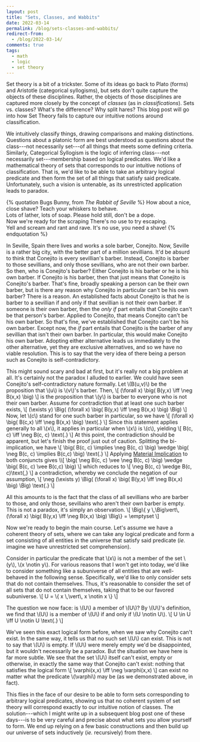 ```yaml
---
layout: post
title: "Sets, Classes, and Wabbits"
date: 2022-03-14
permalink: /blog/sets-classes-and-wabbits/
redirect-from:
  - /blog/2022-03-14/
comments: true
tags:
  - math
  - logic
  - set theory
---
```


Set theory is a bit of a trickster.
Some of its ideas go back to Plato (forms) and Aristotle (categorical syllogisms), but sets don't quite capture the objects of these disciplines.
Rather, the objects of those disciplines are captured more closely by the concept of _classes_ (as in _classifications_).
Sets vs. classes?
What's the difference?
Why split hares?
This blog post will go into how Set Theory fails to capture our intuitive notions around classification.

<!-- break -->

We intuitively classify things, drawing comparisons and making distinctions.
Questions about a platonic form are best understood as questions about the class---not necessarily set---of all things that meets some defining criteria.
Similarly, Categorical Syllogism is the logic of inferring class---not necessarily set---membership based on logical predicates.
We'd like a mathematical theory of sets that corresponds to our intuitive notions of classification.
That is, we'd like to be able to take an arbitrary logical predicate and then form the set of all things that satisfy said predicate.
Unfortunately, such a vision is untenable, as its unrestricted application leads to paradox.

{% quotation Bugs Bunny, from <cite>The Rabbit of Seville</cite> %}
How about a nice, close shave? Teach your whiskers to behave.<br />
Lots of lather, lots of soap. Please hold still, don't be a dope.<br />
Now we're ready for the scraping There's no use to try escaping.<br />
Yell and scream and rant and rave. It's no use, you need a shave!
{% endquotation %}

In Seville, Spain there lives and works a sole barber, Conejito.
Now, Seville is a rather big city, with the better part of a million sevillians.
It'd be absurd to think that Conejito is every sevillian's barber.
Instead, Conejito is barber to those sevillians, and only those sevillians, who are not their own barber.
So then, who is Conejito's barber?
Either Conejito is his barber or he is his own barber.
If Conejito is his barber, then that just means that Conejito is Conejito's barber.
That's fine, broadly speaking a person can be their own barber, but is there any reason why Conejito in particular can't be his own barber?
There is a reason.
An established facts about Conejito is that he is barber to a sevillian if and only if that sevillian is not their own barber.
If someone is their own barber, then the _only if_ part entails that Conejito can't be that person's barber.
Applied to Conejito, that means Conejito can't be his own barber.
So that's fine, we've established that Conejito can't be his own barber.
Except now, the _if_ part entails that Conejito is the barber of any sevillian that isn't their own barber.
In particular, this would make Conejito his own barber.
Adopting either alternative leads us immediately to the other alternative, yet they are exclusive alternatives, and so we have no viable resolution.
This is to say that the very idea of there being a person such as Conejito is self-contradictory.

This might sound scary and bad at first, but it's really not a big problem at all.
It's certainly not the paradox I alluded to earlier.
We could have seen Conejito's self-contradictory nature formally.
Let \\(B(u,v)\\) be the proposition that \\(u\\) is \\(v\\)'s barber.
Then,
\\[ (\forall x) \big( B(y,x) \iff \neg B(x,x) \big) \\]
is the proposition that \\(y\\) is barber to everyone who is not their own barber.
Assume for contradiction that at least one such barber exists,
\\[ (\exists y) \Big( (\forall x) \big( B(y,x) \iff \neg B(x,x) \big) \Big) \\]
Now, let \\(c\\) stand for one such barber in particular, so we have
\\[ (\forall x) \big( B(c,x) \iff \neg B(x,x) \big) \text{.} \\]
Since this statement applies generally to all \\(x\\), it applies in particular when \\(x\\) is \\(c\\), yielding
\\[ B(c, c) \iff \neg B(c, c) \text{.} \\]
At this point, the contradiction should be apparent, but let's finish the proof just out of caution. Splitting the bi-implication, we have
\\[ \big( B(c, c) \implies \neg B(c, c) \big) \wedge \big( \neg B(c, c) \implies B(c,c) \big) \text{.} \\]
Applying [Material Implication](https://en.wikipedia.org/wiki/Material_implication_(rule_of_inference)) to both conjuncts gives
\\[ \big( \neg B(c, c) \vee \neg B(c, c) \big) \wedge \big( B(c, c) \vee B(c,c) \big) \\]
which reduces to
\\[ \neg B(c, c) \wedge B(c, c)\text{,} \\]
a contradiction, whereby we conclude the negation of our assumption,
\\[ \neg (\exists y) \Big( (\forall x) \big( B(y,x) \iff \neg B(x,x) \big) \Big) \text{.} \\]

All this amounts to is the fact that the class of all sevillians who are barber to those, and only those, sevillains who aren't their own barber is empty.
This is not a paradox, it's simply an observation.
\\[ \Big\\{ y \\,\Big\vert\\, (\forall x) \big( B(y,x) \iff \neg B(x,x) \big) \Big\\}  = \emptyset \\]

Now we're ready to begin the main course. Let's assume we have a coherent theory of sets, where we can take any logical predicate and form a set consisting of all entities in the universe that satisfy said predicate (_ie._ imagine we have unrestricted set comprehension).

Consider in particular the predicate that \\(x\\) is not a member of the set \\(y\\), \\(x \notin y\\).
For various reasons that I won't get into today, we'd like to consider something like a subuniverse of all entities that are well-behaved in the following sense.
Specifically, we'd like to only consider sets that do not contain themselves.
Thus, it's reasonable to consider the set of all sets that do not contain themselves, taking that to be our favored subuniverse.
\\[ U = \\{ x \\,\vert\\, x \notin x \\} \\]

The question we now face: is \\(U\\) a member of \\(U\\)?
By \\(U\\)'s definition, we find that \\(U\\) is a member of \\(U\\) if and only if \\(U \notin U\\).
\\[ U \in U \iff U \notin U \text{.} \\]

We've seen this exact logical form before, when we saw why Conejito can't exist.
In the same way, it tells us that no such set \\(U\\) can exist.
This is not to say that \\(U\\) is empty.
If \\(U\\) were merely empty we'd be disappointed, but it wouldn't necessarily be a paradox.
But the situation we have here is far more subtle.
We see that the set \\(U\\) itself can't exist, empty or otherwise, in exactly the same way that Conejito can't exist: nothing that satisfies the logical form
\\[ \varphi(x,x) \iff \neg \varphi(x,x) \\]
can exist no matter what the predicate \\(\varphi\\) may be (as we demonstrated above, in fact).

This flies in the face of our desire to be able to form sets corresponding to arbitrary logical predicates, showing us that no coherent system of set theory will correspond exactly to our intuitive notion of classes.
The solution---which I might write up in a subsequent blog post one of these days---is to be very careful and precise about what sets you allow yourself to form.
We end up relying on a few basic constructions and then build up our universe of sets inductively (_ie._ recursively) from there.
